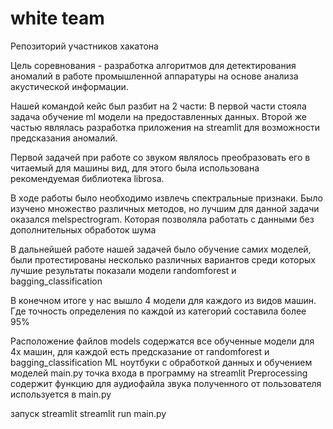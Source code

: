 ﻿# white team
Репозиторий участников хакатона

Цель соревнования - разработка алгоритмов для детектирования аномалий в работе промышленной аппаратуры на основе анализа акустической информации. 

Нашей командой кейс был разбит на 2 части:
В первой части стояла задача обучение ml модели на предоставленных данных.
Второй же частью являлась разработка приложения на streamlit для возможности предсказания аномалий.

Первой задачей при работе со звуком являлось преобразовать его в читаемый для машины вид, для этого была использована рекомендуемая библиотека librosa.

В ходе работы было необходимо извлечь спектральные признаки. Было изучено множество различных методов, но лучшим для данной задачи оказался melspectrogram. Которая позволяла работать с данными без дополнительных обработок шума

В дальнейшей работе нашей задачей было обучение самих моделей, были протестированы несколько различных вариантов среди которых лучшие результаты показали модели randomforest и bagging_classification

В конечном итоге у нас вышло 4 модели для каждого из видов машин. Где точность определения по каждой из категорий составила более 95%


Расположение файлов
models содержатся все обученные модели для 4х машин, для каждой есть предсказание от randomforest и bagging_classification 
ML ноутбуки c обработкой данных и обучением моделей
main.py точка входа в программу на streamlit 
Preprocessing содержит функцию для аудиофайла звука полученного от пользователя используется в  main.py

запуск streamlit
streamlit run main.py
